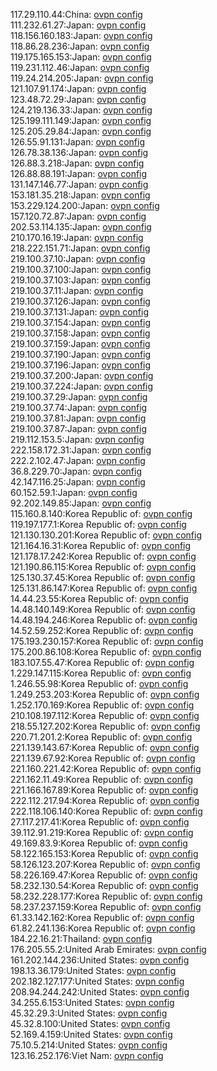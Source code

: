 117.29.110.44:China: [ovpn config](vpn/117_29_110_44.ovpn)  
111.232.61.27:Japan: [ovpn config](vpn/111_232_61_27.ovpn)  
118.156.160.183:Japan: [ovpn config](vpn/118_156_160_183.ovpn)  
118.86.28.236:Japan: [ovpn config](vpn/118_86_28_236.ovpn)  
119.175.165.153:Japan: [ovpn config](vpn/119_175_165_153.ovpn)  
119.231.112.46:Japan: [ovpn config](vpn/119_231_112_46.ovpn)  
119.24.214.205:Japan: [ovpn config](vpn/119_24_214_205.ovpn)  
121.107.91.174:Japan: [ovpn config](vpn/121_107_91_174.ovpn)  
123.48.72.29:Japan: [ovpn config](vpn/123_48_72_29.ovpn)  
124.219.136.33:Japan: [ovpn config](vpn/124_219_136_33.ovpn)  
125.199.111.149:Japan: [ovpn config](vpn/125_199_111_149.ovpn)  
125.205.29.84:Japan: [ovpn config](vpn/125_205_29_84.ovpn)  
126.55.91.131:Japan: [ovpn config](vpn/126_55_91_131.ovpn)  
126.78.38.136:Japan: [ovpn config](vpn/126_78_38_136.ovpn)  
126.88.3.218:Japan: [ovpn config](vpn/126_88_3_218.ovpn)  
126.88.88.191:Japan: [ovpn config](vpn/126_88_88_191.ovpn)  
131.147.146.77:Japan: [ovpn config](vpn/131_147_146_77.ovpn)  
153.181.35.218:Japan: [ovpn config](vpn/153_181_35_218.ovpn)  
153.229.124.200:Japan: [ovpn config](vpn/153_229_124_200.ovpn)  
157.120.72.87:Japan: [ovpn config](vpn/157_120_72_87.ovpn)  
202.53.114.135:Japan: [ovpn config](vpn/202_53_114_135.ovpn)  
210.170.16.19:Japan: [ovpn config](vpn/210_170_16_19.ovpn)  
218.222.151.71:Japan: [ovpn config](vpn/218_222_151_71.ovpn)  
219.100.37.10:Japan: [ovpn config](vpn/219_100_37_10.ovpn)  
219.100.37.100:Japan: [ovpn config](vpn/219_100_37_100.ovpn)  
219.100.37.103:Japan: [ovpn config](vpn/219_100_37_103.ovpn)  
219.100.37.11:Japan: [ovpn config](vpn/219_100_37_11.ovpn)  
219.100.37.126:Japan: [ovpn config](vpn/219_100_37_126.ovpn)  
219.100.37.131:Japan: [ovpn config](vpn/219_100_37_131.ovpn)  
219.100.37.154:Japan: [ovpn config](vpn/219_100_37_154.ovpn)  
219.100.37.158:Japan: [ovpn config](vpn/219_100_37_158.ovpn)  
219.100.37.159:Japan: [ovpn config](vpn/219_100_37_159.ovpn)  
219.100.37.190:Japan: [ovpn config](vpn/219_100_37_190.ovpn)  
219.100.37.196:Japan: [ovpn config](vpn/219_100_37_196.ovpn)  
219.100.37.200:Japan: [ovpn config](vpn/219_100_37_200.ovpn)  
219.100.37.224:Japan: [ovpn config](vpn/219_100_37_224.ovpn)  
219.100.37.29:Japan: [ovpn config](vpn/219_100_37_29.ovpn)  
219.100.37.74:Japan: [ovpn config](vpn/219_100_37_74.ovpn)  
219.100.37.81:Japan: [ovpn config](vpn/219_100_37_81.ovpn)  
219.100.37.87:Japan: [ovpn config](vpn/219_100_37_87.ovpn)  
219.112.153.5:Japan: [ovpn config](vpn/219_112_153_5.ovpn)  
222.158.172.31:Japan: [ovpn config](vpn/222_158_172_31.ovpn)  
222.2.102.47:Japan: [ovpn config](vpn/222_2_102_47.ovpn)  
36.8.229.70:Japan: [ovpn config](vpn/36_8_229_70.ovpn)  
42.147.116.25:Japan: [ovpn config](vpn/42_147_116_25.ovpn)  
60.152.59.1:Japan: [ovpn config](vpn/60_152_59_1.ovpn)  
92.202.149.85:Japan: [ovpn config](vpn/92_202_149_85.ovpn)  
115.160.8.140:Korea Republic of: [ovpn config](vpn/115_160_8_140.ovpn)  
119.197.177.1:Korea Republic of: [ovpn config](vpn/119_197_177_1.ovpn)  
121.130.130.201:Korea Republic of: [ovpn config](vpn/121_130_130_201.ovpn)  
121.164.16.31:Korea Republic of: [ovpn config](vpn/121_164_16_31.ovpn)  
121.178.17.242:Korea Republic of: [ovpn config](vpn/121_178_17_242.ovpn)  
121.190.86.115:Korea Republic of: [ovpn config](vpn/121_190_86_115.ovpn)  
125.130.37.45:Korea Republic of: [ovpn config](vpn/125_130_37_45.ovpn)  
125.131.86.147:Korea Republic of: [ovpn config](vpn/125_131_86_147.ovpn)  
14.44.23.55:Korea Republic of: [ovpn config](vpn/14_44_23_55.ovpn)  
14.48.140.149:Korea Republic of: [ovpn config](vpn/14_48_140_149.ovpn)  
14.48.194.246:Korea Republic of: [ovpn config](vpn/14_48_194_246.ovpn)  
14.52.59.252:Korea Republic of: [ovpn config](vpn/14_52_59_252.ovpn)  
175.193.230.157:Korea Republic of: [ovpn config](vpn/175_193_230_157.ovpn)  
175.200.86.108:Korea Republic of: [ovpn config](vpn/175_200_86_108.ovpn)  
183.107.55.47:Korea Republic of: [ovpn config](vpn/183_107_55_47.ovpn)  
1.229.147.115:Korea Republic of: [ovpn config](vpn/1_229_147_115.ovpn)  
1.246.55.98:Korea Republic of: [ovpn config](vpn/1_246_55_98.ovpn)  
1.249.253.203:Korea Republic of: [ovpn config](vpn/1_249_253_203.ovpn)  
1.252.170.169:Korea Republic of: [ovpn config](vpn/1_252_170_169.ovpn)  
210.108.197.112:Korea Republic of: [ovpn config](vpn/210_108_197_112.ovpn)  
218.55.127.202:Korea Republic of: [ovpn config](vpn/218_55_127_202.ovpn)  
220.71.201.2:Korea Republic of: [ovpn config](vpn/220_71_201_2.ovpn)  
221.139.143.67:Korea Republic of: [ovpn config](vpn/221_139_143_67.ovpn)  
221.139.67.92:Korea Republic of: [ovpn config](vpn/221_139_67_92.ovpn)  
221.160.221.42:Korea Republic of: [ovpn config](vpn/221_160_221_42.ovpn)  
221.162.11.49:Korea Republic of: [ovpn config](vpn/221_162_11_49.ovpn)  
221.166.167.89:Korea Republic of: [ovpn config](vpn/221_166_167_89.ovpn)  
222.112.217.94:Korea Republic of: [ovpn config](vpn/222_112_217_94.ovpn)  
222.118.106.140:Korea Republic of: [ovpn config](vpn/222_118_106_140.ovpn)  
27.117.217.41:Korea Republic of: [ovpn config](vpn/27_117_217_41.ovpn)  
39.112.91.219:Korea Republic of: [ovpn config](vpn/39_112_91_219.ovpn)  
49.169.83.9:Korea Republic of: [ovpn config](vpn/49_169_83_9.ovpn)  
58.122.165.153:Korea Republic of: [ovpn config](vpn/58_122_165_153.ovpn)  
58.126.123.207:Korea Republic of: [ovpn config](vpn/58_126_123_207.ovpn)  
58.226.169.47:Korea Republic of: [ovpn config](vpn/58_226_169_47.ovpn)  
58.232.130.54:Korea Republic of: [ovpn config](vpn/58_232_130_54.ovpn)  
58.232.228.177:Korea Republic of: [ovpn config](vpn/58_232_228_177.ovpn)  
58.237.237.159:Korea Republic of: [ovpn config](vpn/58_237_237_159.ovpn)  
61.33.142.162:Korea Republic of: [ovpn config](vpn/61_33_142_162.ovpn)  
61.82.241.136:Korea Republic of: [ovpn config](vpn/61_82_241_136.ovpn)  
184.22.16.21:Thailand: [ovpn config](vpn/184_22_16_21.ovpn)  
176.205.55.2:United Arab Emirates: [ovpn config](vpn/176_205_55_2.ovpn)  
161.202.144.236:United States: [ovpn config](vpn/161_202_144_236.ovpn)  
198.13.36.179:United States: [ovpn config](vpn/198_13_36_179.ovpn)  
202.182.127.177:United States: [ovpn config](vpn/202_182_127_177.ovpn)  
208.94.244.242:United States: [ovpn config](vpn/208_94_244_242.ovpn)  
34.255.6.153:United States: [ovpn config](vpn/34_255_6_153.ovpn)  
45.32.29.3:United States: [ovpn config](vpn/45_32_29_3.ovpn)  
45.32.8.100:United States: [ovpn config](vpn/45_32_8_100.ovpn)  
52.169.4.159:United States: [ovpn config](vpn/52_169_4_159.ovpn)  
75.10.5.214:United States: [ovpn config](vpn/75_10_5_214.ovpn)  
123.16.252.176:Viet Nam: [ovpn config](vpn/123_16_252_176.ovpn)  
